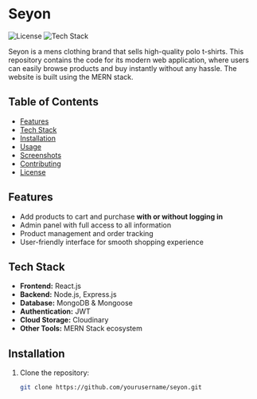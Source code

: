 # Seyon

![License](https://img.shields.io/badge/License-MIT-green)
![Tech Stack](https://img.shields.io/badge/Stack-MERN-blue)

Seyon is a mens clothing brand that sells high-quality polo t-shirts. This repository contains the code for its modern web application, where users can easily browse products and buy instantly without any hassle. The website is built using the MERN stack.

## Table of Contents
- [Features](#features)
- [Tech Stack](#tech-stack)
- [Installation](#installation)
- [Usage](#usage)
- [Screenshots](#screenshots)
- [Contributing](#contributing)
- [License](#license)

## Features
- Add products to cart and purchase **with or without logging in**
- Admin panel with full access to all information
- Product management and order tracking
- User-friendly interface for smooth shopping experience

## Tech Stack
- **Frontend:** React.js
- **Backend:** Node.js, Express.js
- **Database:** MongoDB & Mongoose
- **Authentication:** JWT
- **Cloud Storage:** Cloudinary
- **Other Tools:** MERN Stack ecosystem

## Installation
1. Clone the repository:
   ```bash
   git clone https://github.com/yourusername/seyon.git
